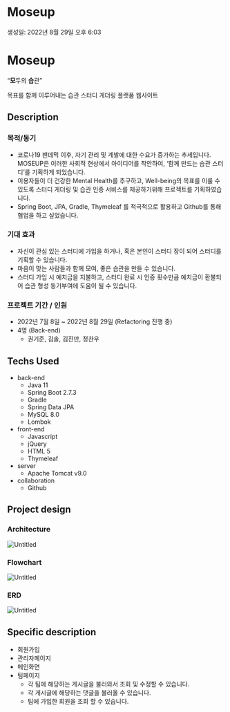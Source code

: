 # Moseup

생성일: 2022년 8월 29일 오후 6:03

# Moseup



“**모**두의 **습**관”

목표를 함께 이루어내는 습관 스터디 게더링 플랫폼 웹사이트

## **Description**



### 목적/동기

- 코로나19 팬데믹 이후, 자기 관리 및 계발에 대한 수요가 증가하는 추세입니다. MOSEUP은 이러한 사회적 현상에서 아이디어를 착안하여, ‘함께 만드는 습관 스터디’를 기획하게 되었습니다.
- 이용자들이 더 건강한 Mental Health를 추구하고, Well-being의 목표를 이룰 수 있도록 스터디 게더링 및 습관 인증 서비스를 제공하기위해 프로젝트를 기획하였습니다.
- Spring Boot, JPA, Gradle, Thymeleaf 를 적극적으로 활용하고 Github를 통해 협업을 하고 싶었습니다.

### 기대 효과

- 자신이 관심 있는 스터디에 가입을 하거나, 혹은 본인이 스터디 장이 되어 스터디를 기획할 수 있습니다.
- 마음이 맞는 사람들과 함께 모여, 좋은 습관을 만들 수 있습니다.
- 스터디 가입 시 예치금을 지불하고, 스터디 완료 시 인증 횟수만큼 예치금이 환불되어 습관 형성 동기부여에 도움이 될 수 있습니다.

### 프로젝트 기간 / 인원

- 2022년 7월 8일 ~ 2022년 8월 29일 (Refactoring 진행 중)
- 4명 (Back-end)
    - 권기준, 김솔, 김진만, 정찬우

## Techs Used


- back-end
    - Java 11
    - Spring Boot 2.7.3
    - Gradle
    - Spring Data JPA
    - MySQL 8.0
    - Lombok
- front-end
    - Javascript
    - jQuery
    - HTML 5
    - Thymeleaf
- server
    - Apache Tomcat v9.0
- collaboration
    - Github

## Project design



### Architecture

![Untitled](Moseup%2015eaf12a729f417cbf5b2181d96530e7/Untitled.png)

### Flowchart

![Untitled](Moseup%2015eaf12a729f417cbf5b2181d96530e7/Untitled%201.png)

### ERD

![Untitled](Moseup%2015eaf12a729f417cbf5b2181d96530e7/Untitled%202.png)

## **Specific description**



- 회원가입
- 관리자페이지
- 메인화면
- 팀페이지
    - 각 팀에 해당하는 게시글을 불러와서 조회 및 수정할 수 있습니다.
    - 각 게시글에 해당하는 댓글을 불러올 수 있습니다.
    - 팀에 가입한 회원을 조회 할 수 있습니다.

